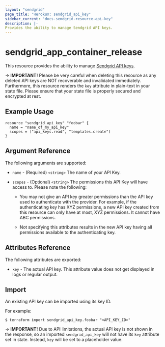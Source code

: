 ```yaml
---
layout: "sendgrid"
page_title: "HerokuX: sendgrid_api_key"
sidebar_current: "docs-sendgrid-resource-api-key"
description: |-
Provides the ability to manage Sendgrid API keys.
---
```


# sendgrid\_app\_container\_release

This resource provides the ability to manage [Sendgrid API keys](https://sendgrid.com/docs/ui/account-and-settings/api-keys).

-> **IMPORTANT!**
Please be very careful when deleting this resource as any deleted API keys are NOT recoverable and invalidated immediately.
Furthermore, this resource renders the `key` attribute in plain-text in your state file.
Please ensure that your state file is properly secured and encrypted at rest.

## Example Usage

```hcl-terraform
resource "sendgrid_api_key" "foobar" {
  name = "name_of_my_api_key"
  scopes = ["api_keys.read", "templates.create"]
}
```

## Argument Reference

The following arguments are supported:

* `name` - (Required) `<string>` The name of your API Key.

* `scopes` - (Optional) `<string>` The permissions this API Key will have access to.
  Please note the following:

    * You may not give an API key greater permissions than the API key used to authenticate with the provider.
      For example, if the authenticating key has XYZ permissions, a new API key created from this resource can
      only have at most, XYZ permissions. It cannot have ABC permissions.

    * Not specifying this attributes results in the new API key having all permissions
      available to the authenticating key.

## Attributes Reference

The following attributes are exported:

* `key` - The actual API key. This attribute value does not get displayed in logs or regular output.

## Import

An existing API key can be imported using its key ID.

For example:

```shell script
$ terraform import sendgrid_api_key.foobar "<API_KEY_ID>"
```

-> **IMPORTANT!**
Due to API limitations, the actual API key is not shown in the response, so an imported `sendgrid_api_key`
will not have its `key` attribute set in state. Instead, `key` will be set to a placeholder value.